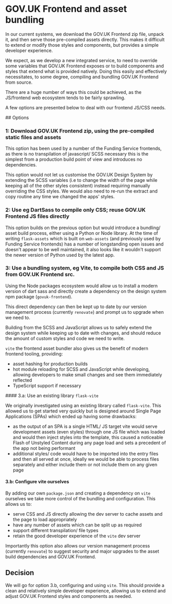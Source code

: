 # GOV.UK Frontend and asset bundling

In our current systems, we download the GOV.UK Frontend zip file, unpack it, and then serve those pre-compiled assets directly. This makes it difficult to extend or modify those styles and components, but provides a simple developer experience.

We expect, as we develop a new integrated service, to need to override some variables that GOV.UK Frontend exposes or to build components and styles that extend what is provided natively. Doing this easily and effectively necessitates, to some degree, compiling and bundling GOV.UK Frontend from source.

There are a huge number of ways this could be achieved, as the JS/frontend web ecosystem tends to be fairly sprawling.

A few options are presented below to deal with our frontend JS/CSS needs.

## Options

### 1: Download GOV.UK Frontend zip, using the pre-compiled static files and assets

This option has been used by a number of the Funding Service frontends, as there is no transpilation of javascript/ SCSS necessary this is the simplest from a production build point of view and introduces no dependencies.

This option would not let us customise the GOV.UK Design System by extending the SCSS variables (i.e to change the width of the page while keeping all of the other styles consistent) instead requiring manually overriding the CSS styles. We would also need to re-run the extract and copy routine any time we changed the apps' styles.

### 2: Use eg DartSass to compile only CSS; reuse GOV.UK Frontend JS files directly

This option builds on the previous option but would introduce a bundling/ asset build process, either using a Python or Node library. At the time of writing `flask-assets` which is built on `web-assets` (and previously used by Funding Service frontends) has a number of longstanding open issues and doesn't appear to be well maintained, it also looks like it wouldn't support the newer version of Python used by the latest app.

### 3: Use a bundling system, eg Vite, to compile both CSS and JS from GOV.UK Frontend src.

Using the Node packages ecosystem would allow us to install a modern version of dart sass and directly create a dependency on the design system npm package (`govuk-frontend`).

This direct dependency can then be kept up to date by our version management process (currently `renovate`) and prompt us to upgrade when we need to.

Building from the SCSS and JavaScript allows us to safely extend the design system while keeping up to date with changes, and should reduce the amount of custom styles and code we need to write.

`vite` the frontend asset bundler also gives us the benefit of modern frontend tooling, providing:
- asset hashing for production builds
- hot module reloading for SCSS and JavaScript while developing, allowing developers to make small changes and see them immediately reflected
- TypeScript support if necessary 

#### 3.a: Use an existing library `flask-vite`

We originally investigated using an existing library called `flask-vite`. This allowed us to get started very quickly but is designed around Single Page Applications (SPAs) which ended up having some drawbacks:
- as the output of an SPA is a single HTML/ JS target vite would serve development assets (even styles) through one JS file which was loaded and would then inject styles into the template, this caused a noticeable Flash of Unstyled Content during any page load and sets a precedent of the app not being performant
- additional styles/ code would have to be imported into the entry files and then all served at once, ideally we would be able to process files separately and either include them or not include them on any given page

#### 3.b: Configure vite ourselves

By adding our own `package.json` and creating a dependency on `vite` ourselves we take more control of the bundling and configuration. This allows us to: 
- serve CSS and JS directly allowing the dev server to cache assets and the page to load appropriately
- have any number of assets which can be split up as required
- support different transpilation/ file types
- retain the good developer experience of the `vite` dev server

Importantly this option also allows our version management process (currently `renovate`) to suggest security and major upgrades to the asset build dependencies and GOV.UK Frontend.

## Decision

We will go for option 3.b, configuring and using `vite`. This should provide a clean and relatively simple developer experience, allowing us to extend and adjust GOV.UK Frontend styles and components as needed.
